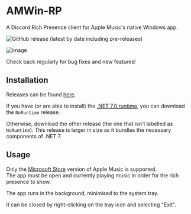 # AMWin-RP
A Discord Rich Presence client for Apple Music's native Windows app.

![GitHub release (latest by date including pre-releases)](https://img.shields.io/github/downloads-pre/PKBeam/AMWin-RP/latest/total)

![image](https://user-images.githubusercontent.com/18737124/213862194-e02ec9e7-07ab-481f-9dc5-451b9159c903.png)

Check back regularly for bug fixes and new features!

## Installation

Releases can be found [here](https://github.com/PKBeam/AMWin-RP/releases).

If you have (or are able to install) the [.NET 7.0 runtime](https://dotnet.microsoft.com/en-us/download/dotnet/7.0), you can download the `NoRuntime` release.

Otherwise, download the other release (the one that isn't labelled as `NoRuntime`). This release is larger in size as it bundles the necessary components of .NET 7.

## Usage

Only the [Microsoft Store](https://apps.microsoft.com/store/detail/apple-music-preview/9PFHDD62MXS1) version of Apple Music is supported.     
The app must be open and currently playing music in order for the rich presence to show. 

The app runs in the background, minimised to the system tray. 

It can be closed by right-clicking on the tray icon and selecting "Exit".


